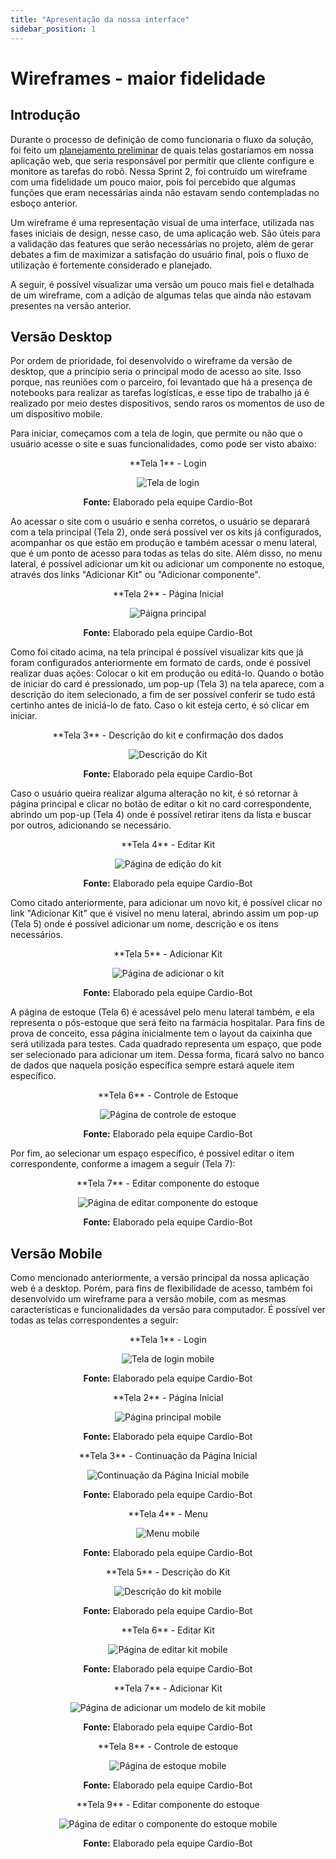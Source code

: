 ```yaml
---
title: "Apresentação da nossa interface"
sidebar_position: 1
---
```


# Wireframes - maior fidelidade

## Introdução

Durante o processo de definição de como funcionaria o fluxo da solução, foi feito um [planejamento preliminar](../../Sprint%201/arquitetura-sistema/wireframeInteface.md) de quais telas gostaríamos em nossa aplicação web, que seria responsável por permitir que cliente configure e monitore as tarefas do robô. Nessa Sprint 2, foi contruído um wireframe com uma fidelidade um pouco maior, pois foi percebido que algumas funções que eram necessárias ainda não estavam sendo contempladas no esboço anterior. 

Um wireframe é uma representação visual de uma interface, utilizada nas fases iniciais de design, nesse caso, de uma aplicação web. São úteis para a validação das features que serão necessárias no projeto, além de gerar debates a fim de maximizar a satisfação do usuário final, pois o fluxo de utilização é fortemente considerado e planejado.

A seguir, é possível visualizar uma versão um pouco mais fiel e detalhada de um wireframe, com a adição de algumas telas que ainda não estavam presentes na versão anterior.

## Versão Desktop

Por ordem de prioridade, foi desenvolvido o wireframe da versão de desktop, que a princípio seria o principal modo de acesso ao site. Isso porque, nas reuniões com o parceiro, foi levantado que há a presença de notebooks para realizar as tarefas logísticas, e esse tipo de trabalho já é realizado por meio destes dispositivos, sendo raros os momentos de uso de um dispositivo mobile.

Para iniciar, começamos com a tela de login, que permite ou não que o usuário acesse o site e suas funcionalidades, como pode ser visto abaixo:

<div align="center">
**Tela 1** - Login

![Tela de login](../../../static/img/wireframe-desktop/1.png)

****Fonte:**** Elaborado pela equipe Cardio-Bot
</div>

Ao acessar o site com o usuário e senha corretos, o usuário se deparará com a tela principal (Tela 2), onde será possível ver os kits já configurados, acompanhar os que estão em produção e também acessar o menu lateral, que é um ponto de acesso para todas as telas do site. Além disso, no menu lateral, é possível adicionar um kit ou adicionar um componente no estoque, através dos links "Adicionar Kit" ou "Adicionar componente".

<div align="center">
**Tela 2** - Página Inicial

![Páigna principal](../../../static/img/wireframe-desktop/2.png)

**Fonte:** Elaborado pela equipe Cardio-Bot
</div>

Como foi citado acima, na tela principal é possível visualizar kits que já foram configurados anteriormente em formato de cards, onde é possível realizar duas ações: Colocar o kit em produção ou editá-lo. 
Quando o botão de iniciar do card é pressionado, um pop-up (Tela 3) na tela aparece, com a descrição do item selecionado, a fim de ser possível conferir se tudo está certinho antes de iniciá-lo de fato. Caso o kit esteja certo, é só clicar em iniciar. 


<div align="center">
**Tela 3** - Descrição do kit e confirmação dos dados

![Descrição do Kit](../../../static/img/wireframe-desktop/3.png)

**Fonte:** Elaborado pela equipe Cardio-Bot
</div>

Caso o usuário queira realizar alguma alteração no kit, é só retornar à página principal e clicar no botão de editar o kit no card correspondente, abrindo um pop-up (Tela 4) onde é possível retirar itens da lista e buscar por outros, adicionando se necessário.

<div align="center">
**Tela 4** - Editar Kit

![Página de edição do kit](../../../static/img/wireframe-desktop/4.png)

**Fonte:** Elaborado pela equipe Cardio-Bot
</div>

Como citado anteriormente, para adicionar um novo kit, é possível clicar no link "Adicionar Kit" que é visível no menu lateral, abrindo assim um pop-up (Tela 5) onde é possível adicionar um nome, descrição e os itens necessários.

<div align="center">
**Tela 5** - Adicionar Kit

![Página de adicionar o kit](../../../static/img/wireframe-desktop/5.png)

**Fonte:** Elaborado pela equipe Cardio-Bot
</div>

A página de estoque (Tela 6) é acessável pelo menu lateral também, e ela representa o pós-estoque que será feito na farmácia hospitalar. Para fins de prova de conceito, essa página inicialmente tem o layout da caixinha que será utilizada para testes.
Cada quadrado representa um espaço, que pode ser selecionado para adicionar um item. Dessa forma, ficará salvo no banco de dados que naquela posição específica sempre estará aquele item específico.

<div align="center">
**Tela 6** - Controle de Estoque

![Página de controle de estoque](../../../static/img/wireframe-desktop/6.png)

**Fonte:** Elaborado pela equipe Cardio-Bot
</div>

Por fim, ao selecionar um espaço específico, é possível editar o item correspondente, conforme a imagem a seguir (Tela 7): 

<div align="center">
**Tela 7** - Editar componente do estoque

![Página de editar componente do estoque](../../../static/img/wireframe-desktop/7.png)

**Fonte:** Elaborado pela equipe Cardio-Bot
</div>


## Versão Mobile

Como mencionado anteriormente, a versão principal da nossa aplicação web é a desktop. Porém, para fins de flexibilidade de acesso, também foi desenvolvido um wireframe para a versão mobile, com as mesmas características e funcionalidades da versão para computador. É possível ver todas as telas correspondentes a seguir:

<div align="center">
**Tela 1** - Login

![Tela de login mobile](../../../static/img/wireframe-mobile/1.png)

**Fonte:** Elaborado pela equipe Cardio-Bot
</div>

<div align="center">
**Tela 2** - Página Inicial

![Página principal mobile](../../../static/img/wireframe-mobile/2.png)

**Fonte:** Elaborado pela equipe Cardio-Bot
</div>

<div align="center">
**Tela 3** - Continuação da Página Inicial

![Continuação da Página Inicial mobile](../../../static/img/wireframe-mobile/3.png)

**Fonte:** Elaborado pela equipe Cardio-Bot
</div>

<div align="center">
**Tela 4** - Menu

![Menu mobile](../../../static/img/wireframe-mobile/4.png)

**Fonte:** Elaborado pela equipe Cardio-Bot
</div>

<div align="center">
**Tela 5** - Descrição do Kit

![Descrição do kit mobile](../../../static/img/wireframe-mobile/5.png)

**Fonte:** Elaborado pela equipe Cardio-Bot
</div>

<div align="center">
**Tela 6** - Editar Kit

![Página de editar kit mobile](../../../static/img/wireframe-mobile/6.png)

**Fonte:** Elaborado pela equipe Cardio-Bot
</div>

<div align="center">
**Tela 7** - Adicionar Kit

![Página de adicionar um modelo de kit mobile](../../../static/img/wireframe-mobile/7.png)

**Fonte:** Elaborado pela equipe Cardio-Bot
</div>

<div align="center">
**Tela 8** - Controle de estoque

![Página de estoque mobile](../../../static/img/wireframe-mobile/8.png)

**Fonte:** Elaborado pela equipe Cardio-Bot
</div>

<div align="center">
**Tela 9** - Editar componente do estoque

![Página de editar o componente do estoque mobile](../../../static/img/wireframe-mobile/9.png)

**Fonte:** Elaborado pela equipe Cardio-Bot
</div>
